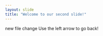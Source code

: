 ```yaml
---
layout: slide
title: "Welcome to our second slide!"
---
```

new file change
Use the left arrow to go back!
